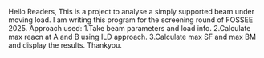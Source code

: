 Hello Readers,
This is a project to analyse a simply supported beam under moving load. I am writing this program for the screening round of FOSSEE 2025.
Approach used:
  1.Take beam parameters and load info.
  2.Calculate max reacn at A and B using ILD approach.
  3.Calculate max SF and max BM and display the results.
Thankyou.
